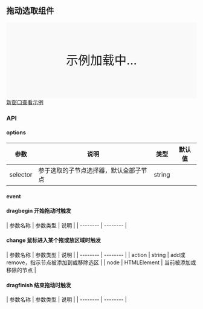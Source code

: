 ## 拖动选取组件

<div style="position:relative" id="mx_1">
    <iframe src="http://localhost/magix-gallery/test.html#!/mx-dragselect/index?inline=true&id=mx_1" frameborder="no" style="width:100%;height:200px;" scrolling="no"></iframe>
    <div style="position:absolute;width:100%;height:200px;background-color:#f9f9f9;text-align:center;line-height:200px;font-size:32px;top:0;right:0;left:0;bottom:0">示例加载中...</div>
</div>
<a href="https://thx.github.io/magix-gallery/#!/mx-dragselect/index" target="_blank">新窗口查看示例</a>

### API

#### options
| 参数 | 说明 | 类型 | 默认值 |
| -------- | -------- | -------- | -------- |
| selector | 参于选取的子节点选择器，默认全部子节点 | string |

#### event
#### dragbegin 开始拖动时触发

| 参数名称 | 参数类型 | 说明 |
| -------- | -------- |

#### change 鼠标进入某个拖或放区域时触发

| 参数名称 | 参数类型 | 说明 |
| -------- | -------- |
| action | string | add或remove，指示节点被添加到或移除选区 |
| node | HTMLElement | 当前被添加或移除的节点 |


#### dragfinish 结束拖动时触发

| 参数名称 | 参数类型 | 说明 |
| -------- | -------- |



